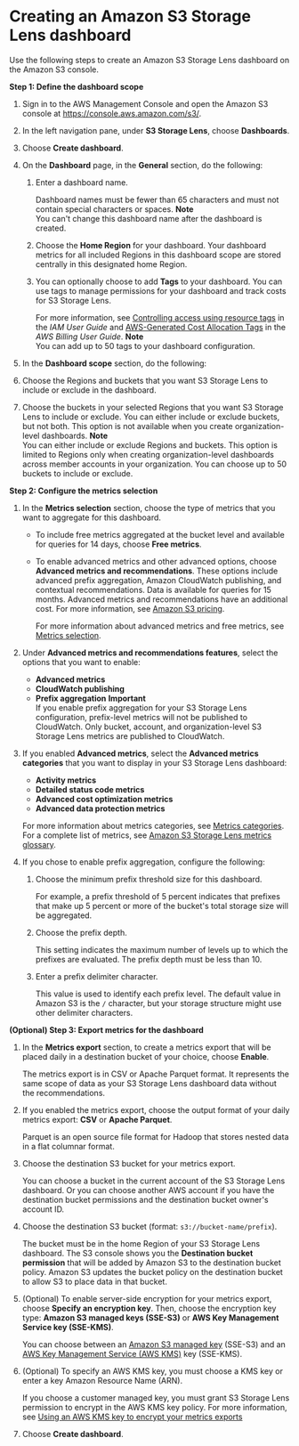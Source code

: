 # Creating an Amazon S3 Storage Lens dashboard<a name="storage_lens_console_creating"></a>

Use the following steps to create an Amazon S3 Storage Lens dashboard on the Amazon S3 console\.

**Step 1: Define the dashboard scope**

1. Sign in to the AWS Management Console and open the Amazon S3 console at [https://console\.aws\.amazon\.com/s3/](https://console.aws.amazon.com/s3/)\.

1. In the left navigation pane, under **S3 Storage Lens**, choose **Dashboards**\.

1. Choose **Create dashboard**\.

1. On the **Dashboard** page, in the **General** section, do the following:

   1. Enter a dashboard name\. 

      Dashboard names must be fewer than 65 characters and must not contain special characters or spaces\. 
**Note**  
You can't change this dashboard name after the dashboard is created\.

   1. Choose the **Home Region** for your dashboard\. Your dashboard metrics for all included Regions in this dashboard scope are stored centrally in this designated home Region\. 

   1. You can optionally choose to add **Tags** to your dashboard\. You can use tags to manage permissions for your dashboard and track costs for S3 Storage Lens\. 

      For more information, see [Controlling access using resource tags](https://docs.aws.amazon.com/IAM/latest/UserGuide/access_tags.html) in the *IAM User Guide* and [AWS\-Generated Cost Allocation Tags](https://docs.aws.amazon.com/awsaccountbilling/latest/aboutv2/aws-tags.html) in the *AWS Billing User Guide*\.
**Note**  
You can add up to 50 tags to your dashboard configuration\.

1.  In the **Dashboard scope** section, do the following:

   1. Choose the Regions and buckets that you want S3 Storage Lens to include or exclude in the dashboard\.

   1. Choose the buckets in your selected Regions that you want S3 Storage Lens to include or exclude\. You can either include or exclude buckets, but not both\. This option is not available when you create organization\-level dashboards\.
**Note**  
You can either include or exclude Regions and buckets\. This option is limited to Regions only when creating organization\-level dashboards across member accounts in your organization\. 
You can choose up to 50 buckets to include or exclude\.

**Step 2: Configure the metrics selection**

1. In the **Metrics selection** section, choose the type of metrics that you want to aggregate for this dashboard\.
   + To include free metrics aggregated at the bucket level and available for queries for 14 days, choose **Free metrics**\.
   + To enable advanced metrics and other advanced options, choose **Advanced metrics and recommendations**\. These options include advanced prefix aggregation, Amazon CloudWatch publishing, and contextual recommendations\. Data is available for queries for 15 months\. Advanced metrics and recommendations have an additional cost\. For more information, see [ Amazon S3 pricing](http://aws.amazon.com/s3/pricing/)\. 

     For more information about advanced metrics and free metrics, see [Metrics selection](storage_lens_basics_metrics_recommendations.md#storage_lens_basics_metrics_selection)\.

1. Under **Advanced metrics and recommendations features**, select the options that you want to enable:
   + **Advanced metrics** 
   + **CloudWatch publishing**
   + **Prefix aggregation**
**Important**  
If you enable prefix aggregation for your S3 Storage Lens configuration, prefix\-level metrics will not be published to CloudWatch\. Only bucket, account, and organization\-level S3 Storage Lens metrics are published to CloudWatch\.

1. If you enabled **Advanced metrics**, select the **Advanced metrics categories** that you want to display in your S3 Storage Lens dashboard:
   + **Activity metrics**
   + **Detailed status code metrics**
   + **Advanced cost optimization metrics**
   + **Advanced data protection metrics**

   For more information about metrics categories, see [Metrics categories](storage_lens_basics_metrics_recommendations.md#storage_lens_basics_metrics_types)\. For a complete list of metrics, see [Amazon S3 Storage Lens metrics glossary](storage_lens_metrics_glossary.md)\.

1. If you chose to enable prefix aggregation, configure the following:

   1. Choose the minimum prefix threshold size for this dashboard\. 

      For example, a prefix threshold of 5 percent indicates that prefixes that make up 5 percent or more of the bucket's total storage size will be aggregated\. 

   1. Choose the prefix depth\. 

      This setting indicates the maximum number of levels up to which the prefixes are evaluated\. The prefix depth must be less than 10\. 

   1. Enter a prefix delimiter character\. 

      This value is used to identify each prefix level\. The default value in Amazon S3 is the `/` character, but your storage structure might use other delimiter characters\.

**\(Optional\) Step 3: Export metrics for the dashboard**

1. In the **Metrics export** section, to create a metrics export that will be placed daily in a destination bucket of your choice, choose **Enable**\. 

   The metrics export is in CSV or Apache Parquet format\. It represents the same scope of data as your S3 Storage Lens dashboard data without the recommendations\.

1. If you enabled the metrics export, choose the output format of your daily metrics export: **CSV** or **Apache Parquet**\. 

   Parquet is an open source file format for Hadoop that stores nested data in a flat columnar format\.

1. Choose the destination S3 bucket for your metrics export\. 

   You can choose a bucket in the current account of the S3 Storage Lens dashboard\. Or you can choose another AWS account if you have the destination bucket permissions and the destination bucket owner's account ID\.

1. Choose the destination S3 bucket \(format: `s3://bucket-name/prefix`\)\. 

   The bucket must be in the home Region of your S3 Storage Lens dashboard\. The S3 console shows you the **Destination bucket permission** that will be added by Amazon S3 to the destination bucket policy\. Amazon S3 updates the bucket policy on the destination bucket to allow S3 to place data in that bucket\. 

1. \(Optional\) To enable server\-side encryption for your metrics export, choose **Specify an encryption key**\. Then, choose the encryption key type: **Amazon S3 managed keys \(SSE\-S3\)** or **AWS Key Management Service key \(SSE\-KMS\)**\. 

   You can choose between an [Amazon S3 managed key](https://docs.aws.amazon.com/AmazonS3/latest/userguide/UsingServerSideEncryption.html) \(SSE\-S3\) and an [AWS Key Management Service \(AWS KMS\)](https://docs.aws.amazon.com/AmazonS3/latest/userguide/UsingKMSEncryption.html) key \(SSE\-KMS\)\.

1. \(Optional\) To specify an AWS KMS key, you must choose a KMS key or enter a key Amazon Resource Name \(ARN\)\.

   If you choose a customer managed key, you must grant S3 Storage Lens permission to encrypt in the AWS KMS key policy\. For more information, see [Using an AWS KMS key to encrypt your metrics exports](storage_lens_encrypt_permissions.md)

1. Choose **Create dashboard**\.